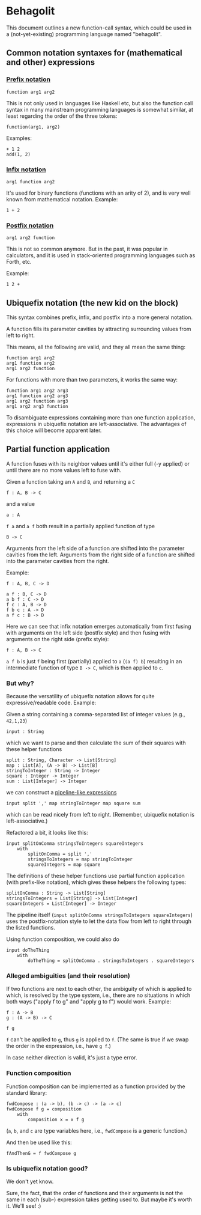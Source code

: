 # Behagolit

This document outlines a new function-call syntax, which could be used in a (not-yet-existing) programming language named "behagolit".

## Common notation syntaxes for (mathematical and other) expressions 

### [Prefix notation](https://en.wikipedia.org/wiki/Polish_notation)

```
function arg1 arg2
```

This is not only used in languages like Haskell etc, but also the function call syntax in many mainstream programming languages is somewhat similar, at least regarding the order of the three tokens:

```
function(arg1, arg2)
```

Examples:

```
+ 1 2
add(1, 2)
```

### [Infix notation](https://en.wikipedia.org/wiki/Infix_notation)

```
arg1 function arg2
```

It's used for binary functions (functions with an arity of 2), and is very well known from mathematical notation. Example:

```
1 + 2
```

### [Postfix notation](https://en.wikipedia.org/wiki/Reverse_Polish_notation)

```
arg1 arg2 function
```

This is not so common anymore. But in the past, it was popular in calculators, and it is used in stack-oriented programming languages such as Forth, etc.

Example:

```
1 2 +
```

## Ubiquefix notation (the new kid on the block)

This syntax combines prefix, infix, and postfix into a more general notation.

A function fills its parameter cavities by attracting surrounding values from left to right.

This means, all the following are valid, and they all mean the same thing:

```
function arg1 arg2 
arg1 function arg2
arg1 arg2 function
```

For functions with more than two parameters, it works the same way:

```
function arg1 arg2 arg3
arg1 function arg2 arg3
arg1 arg2 function arg3
arg1 arg2 arg3 function
```

To disambiguate expressions containing more than one function application, expressions in ubiquefix notation are left-associative. The advantages of this choice will become apparent later.

## Partial function application

A function fuses with its neighbor values until it's either full (-y applied) or until there are no more values left to fuse with.

Given a function taking an `A` and `B`, and returning a `C`

```
f : A, B -> C
```

and a value

```
a : A
```

`f a` and `a f` both result in a partially applied function of type

```
B -> C
```

Arguments from the left side of a function are shifted into the parameter cavities from the left.
Arguments from the right side of a function are shifted into the parameter cavities from the right.

Example:

```
f : A, B, C -> D
```

```
a f : B, C -> D
a b f : C -> D
f c : A, B -> D
f b c : A -> D
a f c : B -> D
```

Here we can see that infix notation emerges automatically from first fusing with arguments on the left side (postfix style) and then fusing with arguments on the right side (prefix style):

```
f : A, B -> C
```

`a f b` is just `f` being first (partially) applied to `a` (`(a f) b`) resulting in an intermediate function of type `B -> C`, which is then applied to `c`.

### But why?

Because the versatility of ubiquefix notation allows for quite expressive/readable code. Example:

Given a string containing a comma-separated list of integer values (e.g., `42,1,23`)

```
input : String
```

which we want to parse and then calculate the sum of their squares with these helper functions

```
split : String, Character -> List[String]
map : List[A], (A -> B) -> List[B]
stringToInteger : String -> Integer
square : Integer -> Integer
sum : List[Integer] -> Integer
```

we can construct a [pipeline-like expressions](https://en.wikipedia.org/wiki/Pipeline_(Unix))

```
input split ',' map stringToInteger map square sum
```

which can be read nicely from left to right. (Remember, ubiquefix notation is left-associative.)

Refactored a bit, it looks like this:

```
input splitOnComma stringsToIntegers squareIntegers
    with
        splitOnComma = split ','
        stringsToIntegers = map stringToInteger
        squareIntegers = map square
```

The definitions of these helper functions use partial function application (with prefix-like notation), which gives these helpers the following types:

```
splitOnComma : String -> List[String]
stringsToIntegers = List[String] -> List[Integer]
squareIntegers = List[Integer] -> Integer
```

The pipeline itself (`input splitOnComma stringsToIntegers squareIntegers`) uses the postfix-notation style to let the data flow from left to right through the listed functions.

Using function composition, we could also do

```
input doTheThing
    with
        doTheThing = splitOnComma . stringsToIntegers . squareIntegers
```

### Alleged ambiguities (and their resolution)

If two functions are next to each other, the ambiguity of which is applied to which, is resolved by the type system, i.e., there are no situations in which both ways ("apply f to g" and "apply g to f") would work. Example:

```
f : A -> B
g : (A -> B) -> C
```

```
f g
```

`f` can't be applied to `g`, thus `g` is applied to `f`. (The same is true if we swap the order in the expression, i.e., have `g f`.)

In case neither direction is valid, it's just a type error.

### Function composition

Function composition can be implemented as a function provided by the standard library:

```
fwdCompose : (a -> b), (b -> c) -> (a -> c)
fwdCompose f g = composition
    with
        composition x = x f g
```

(`a`, `b`, and `c` are type variables here, i.e., `fwdCompose` is a generic function.)

And then be used like this:

```
fAndThenG = f fwdCompose g
```

### Is ubiquefix notation good?

We don't yet know.

Sure, the fact, that the order of functions and their arguments is not the same in each (sub-) expression takes getting used to. But maybe it's worth it. We'll see! :)
